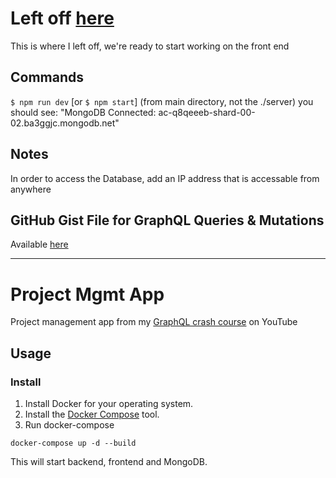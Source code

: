 # Left off [here](https://youtu.be/BcLNfwF04Kw?t=4652)
This is where I left off, we're ready to start working on the front end

## Commands
`$ npm run dev` [or `$ npm start`] (from main directory, not the ./server)
  you should see: "MongoDB Connected: ac-q8qeeeb-shard-00-02.ba3ggjc.mongodb.net"

## Notes
In order to access the Database, add an IP address that is accessable from anywhere

## GitHub Gist File for GraphQL Queries & Mutations
Available [here](https://gist.github.com/bradtraversy/fc527bc9a4659ab8de8e8066f3498723)

---

# Project Mgmt App

Project management app from my [GraphQL crash course](https://youtu.be/BcLNfwF04Kw) on YouTube

## Usage

### Install

1. Install Docker for your operating system.
2. Install the [Docker Compose](https://docs.docker.com/compose/install/) tool.
3. Run docker-compose

```
docker-compose up -d --build
```

This will start backend, frontend and MongoDB.

